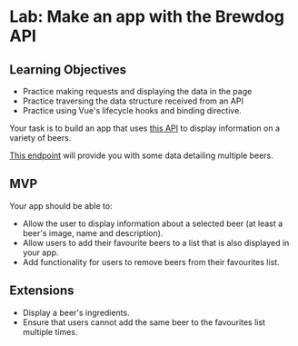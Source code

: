 # Lab: Make an app with the Brewdog API

## Learning Objectives
- Practice making requests and displaying the data in the page
- Practice traversing the data structure received from an API
- Practice using Vue's lifecycle hooks and binding directive.

Your task is to build an app that uses [this API](https://punkapi.com/documentation/v2) to display information on a variety of beers.

[This endpoint](https://api.punkapi.com/v2/beers) will provide you with some data detailing multiple beers.

## MVP

Your app should be able to:
- Allow the user to display information about a selected beer (at least a beer's image, name and description).
- Allow users to add their favourite beers to a list that is also displayed in your app.
- Add functionality for users to remove beers from their favourites list.

## Extensions

- Display a beer's ingredients.
- Ensure that users cannot add the same beer to the favourites list multiple times.
